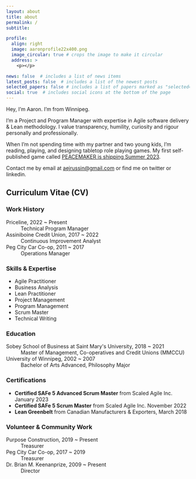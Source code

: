 ```yaml
---
layout: about
title: about
permalink: /
subtitle:

profile:
  align: right
  image: aaronprofile22x400.png
  image_circular: true # crops the image to make it circular
  address: >
    <p></p>

news: false  # includes a list of news items
latest_posts: false  # includes a list of the newest posts
selected_papers: false # includes a list of papers marked as "selected={true}"
social: true  # includes social icons at the bottom of the page
---
```

Hey, I’m Aaron. I’m from Winnipeg.

I’m a Project and Program Manager with expertise in Agile software delivery & Lean methodology. I value transparency, humility, curiosity and rigour personally and professionally.

When I’m not spending time with my partner and two young kids, I’m reading, playing, and designing tabletop role playing games. My first self-published game called [PEACEMAKER is shipping Summer 2023](https://www.kickstarter.com/projects/aaronrussin/peacemaker-rpg/).

Contact me by email at aejrussin@gmail.com or find me on twitter or linkedin.

## Curriculum Vitae (CV)

### Work History

<dl>
<dt>Priceline, 2022 ~ Present</dt>
<dd>Technical Program Manager</dd>
<dt>Assiniboine Credit Union, 2017 ~ 2022</dt>
<dd>Continuous Improvement Analyst</dd>
<dt>Peg City Car Co-op, 2011 ~ 2017</dt>
<dd>Operations Manager</dd>
</dl>

### Skills & Expertise

- Agile Practitioner
- Business Analysis
- Lean Practitioner
- Project Management
- Program Management
- Scrum Master
- Technical Writing

### Education

<dl>
<dt>Sobey School of Business at Saint Mary's University, 2018 ~ 2021</dt>
<dd>Master of Management, Co-operatives and Credit Unions (MMCCU)</dd>
<dt>University of Winnipeg, 2002 ~ 2007</dt>
<dd>Bachelor of Arts Advanced, Philosophy Major</dd>
</dl>

### Certifications

- **Certified SAFe 5 Advanced Scrum Master** from Scaled Agile Inc. January 2023
- **Certified SAFe 5 Scrum Master** from Scaled Agile Inc. November 2022
- **Lean Greenbelt** from Canadian Manufacturers & Exporters, March 2018

### Volunteer & Community Work

<dl>
<dt>Purpose Construction, 2019 ~ Present</dt>
<dd>Treasurer</dd>
<dt>Peg City Car Co-op, 2017 ~ 2019</dt>
<dd>Treasurer</dd>
<dt>Dr. Brian M. Keenanprize, 2009 ~ Present</dt>
<dd>Director</dd>
</dl>
